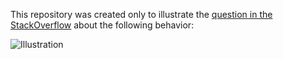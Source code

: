 This repository was created only to illustrate the [question in the StackOverflow](https://stackoverflow.com/questions/64011422/appbarlayout-preventing-recyclerview-from-scrolling-in-bottomsheet) about the following behavior:

![Illustration](./img/img.gif)

